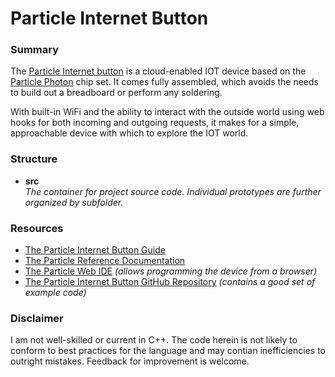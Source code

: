 # Particle Internet Button

### Summary

The [Particle Internet button](https://docs.particle.io/guide/tools-and-features/button/core/) is a cloud-enabled IOT device based on the [Particle Photon][1] chip set.  It comes fully assembled, which avoids the needs to build out a breadboard or perform any soldering.  

With built-in WiFi and the ability to interact with the outside world using web hooks for both incoming and outgoing requests, it makes for a simple, approachable device with which to explore the IOT world.

### Structure

* **src**  
  _The container for project source code.  Individual prototypes are further organized by subfolder._ 

  
### Resources ###

* [The Particle Internet Button Guide](https://docs.particle.io/guide/tools-and-features/button/photon/) 
* [The Particle Reference Documentation](https://docs.particle.io/reference/firmware/photon/) 
* [The Particle Web IDE](https://build.particle.io/build) _(allows programming the device from a browser)_
* [The Particle Internet Button GitHub Repository](https://github.com/particle-iot/InternetButton) _(contains a good set of example code)_

[1]: https://docs.particle.io/datasheets/photon-(wifi)/photon-datasheet


### Disclaimer

I am not well-skilled or current in C++.  The code herein is not likely to conform to best practices for the language and may contian inefficiencies to outright mistakes.  Feedback for improvement is welcome. 

